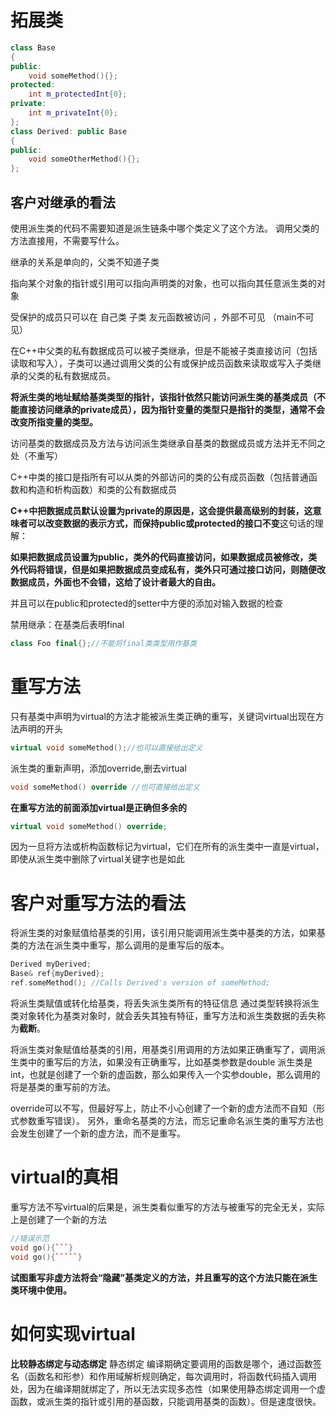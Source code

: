 # 拓展类
```cpp
class Base
{
public:
    void someMethod(){};
protected:
    int m_protectedInt{0};
private:
    int m_privateInt{0};    
};
class Derived: public Base
{
public:
    void someOtherMethod(){};    
};

```
## 客户对继承的看法
使用派生类的代码不需要知道是派生链条中哪个类定义了这个方法。
调用父类的方法直接用，不需要写什么。

继承的关系是单向的，父类不知道子类

指向某个对象的指针或引用可以指向声明类的对象，也可以指向其任意派生类的对象

受保护的成员只可以在 自己类 子类 友元函数被访问 ，外部不可见 （main不可见）

在C++中父类的私有数据成员可以被子类继承，但是不能被子类直接访问（包括读取和写入），子类可以通过调用父类的公有或保护成员函数来读取或写入子类继承的父类的私有数据成员。

**将派生类的地址赋给基类类型的指针，该指针依然只能访问派生类的基类成员（不能直接访问继承的private成员），因为指针变量的类型只是指针的类型，通常不会改变所指变量的类型。**

访问基类的数据成员及方法与访问派生类继承自基类的数据成员或方法并无不同之处（不重写）

C++中类的接口是指所有可以从类的外部访问的类的公有成员函数（包括普通函数和构造和析构函数）和类的公有数据成员

**C++中把数据成员默认设置为private的原因是，这会提供最高级别的封装，这意味者可以改变数据的表示方式，而保持public或protected的接口不变**这句话的理解：

**如果把数据成员设置为public，类外的代码直接访问，如果数据成员被修改，类外代码将错误，但是如果把数据成员变成私有，类外只可通过接口访问，则随便改数据成员，外面也不会错，这给了设计者最大的自由。**

并且可以在public和protected的setter中方便的添加对输入数据的检查

禁用继承：在基类后表明final
```cpp
class Foo final{};//不能将final类类型用作基类
```
# 重写方法
只有基类中声明为virtual的方法才能被派生类正确的重写，关键词virtual出现在方法声明的开头
```cpp
virtual void someMethod();//也可以直接给出定义
```
派生类的重新声明，添加override,删去virtual
```cpp
void someMethod() override //也可直接给出定义

```
**在重写方法的前面添加virtual是正确但多余的**
```cpp
virtual void someMethod() override;
```
因为一旦将方法或析构函数标记为virtual，它们在所有的派生类中一直是virtual，即使从派生类中删除了virtual关键字也是如此

# 客户对重写方法的看法
将派生类的对象赋值给基类的引用，该引用只能调用派生类中基类的方法，如果基类的方法在派生类中重写，那么调用的是重写后的版本。
```cpp
Derived myDerived;
Base& ref{myDerived};
ref.someMethod(); //Calls Derived's version of someMethod;
```
将派生类赋值或转化给基类，将丢失派生类所有的特征信息
通过类型转换将派生类对象转化为基类对象时，就会丢失其独有特征，重写方法和派生类数据的丢失称为**截断**。

将派生类对象赋值给基类的引用，用基类引用调用的方法如果正确重写了，调用派生类中的重写后的方法，如果没有正确重写，比如基类参数是double 派生类是int，也就是创建了一个新的虚函数，那么如果传入一个实参double，那么调用的将是基类的重写前的方法。
 
override可以不写，但最好写上，防止不小心创建了一个新的虚方法而不自知（形式参数重写错误）。
另外，重命名基类的方法，而忘记重命名派生类的重写方法也会发生创建了一个新的虚方法，而不是重写。

# virtual的真相
重写方法不写virtual的后果是，派生类看似重写的方法与被重写的完全无关，实际上是创建了一个新的方法
```cpp
//错误示范
void go(){```}
void go(){`````}
```
**试图重写非虚方法将会“隐藏”基类定义的方法，并且重写的这个方法只能在派生类环境中使用。**
# 如何实现virtual

**比较静态绑定与动态绑定**
静态绑定
编译期确定要调用的函数是哪个，通过函数签名（函数名和形参）和作用域解析规则确定，每次调用时，将函数代码插入调用处，因为在编译期就绑定了，所以无法实现多态性（如果使用静态绑定调用一个虚函数，或派生类的指针或引用的基函数，只能调用基类的函数）。但是速度很快。
 
 







